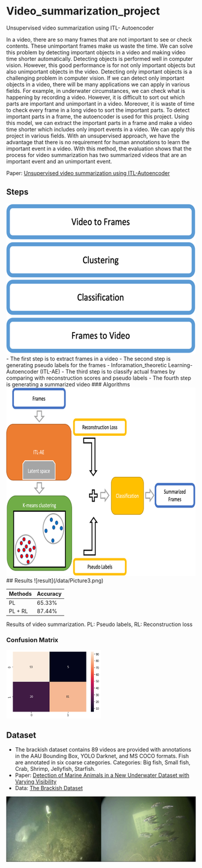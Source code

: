 # Video_summarization_project
Unsupervised video summarization using ITL- Autoencoder

In a video, there are so many frames that are not important to see or check contents. These unimportant frames make us waste the time. We can solve this problem by detecting important objects in a video and making video time shorter automatically. Detecting objects is performed well in computer vision. However, this good performance is for not only important objects but also unimportant objects in the video. Detecting only important objects is a challenging problem in computer vision. If we can detect only important objects in a video, there will be many applications we can apply in various fields. For example, in underwater circumstances, we can check what is happening by recording a video. However, it is difficult to sort out which parts are important and unimportant in a video. Moreover, it is waste of time to check every frame in a long video to sort the important parts. To detect important parts in a frame, the autoencoder is used for this project. Using this model, we can extract the important parts in a frame and make a video time shorter which includes only import events in a video. We can apply this project in various fields. With an unsupervised approach, we have the advantage that there is no requirement for human annotations to learn the important event in a video. With this method, the evaluation shows that the process for video summarization has two summarized videos that are an important event and an unimportant event.

Paper: [Unsupervised video summarization using ITL-Autoencoder](https://gijunglee.github.io/assets/video_report.pdf)

## Steps
<img src="/data/Picture1.png" width="800" height="400">
- The first step is to extract frames in a video
- The second step is generating pseudo labels for the frames
  - Inforamation_theoretic Learning-Autoencoder (ITL-AE)
- The third step is to classify actual frames by comparing with reconstruction scores and pseudo labels
- The fourth step is generating a summarized video
### Algorithms
<img src="/data/Picture2.png" width="1000" height="500">
## Results
![result](/data/Picture3.png)

| Methods | Accuracy |
| -------- | -------- |
| PL | 65.33% |
| PL + RL | 87.44% |

Results of video summarization. PL: Pseudo labels, RL: Reconstruction loss

### Confusion Matrix
![result2](/data/Picture4.png)



## Dataset
- The brackish dataset contains 89 videos are provided with annotations in the AAU Bounding Box, YOLO Darknet, and MS COCO formats. Fish are annotated in six coarse categories. Categories: Big fish, Small fish, Crab, Shrimp, Jellyfish, Starfish.
- Paper: [Detection of Marine Animals in a New Underwater Dataset with Varying Visibility](https://openaccess.thecvf.com/content_CVPRW_2019/papers/AAMVEM/Pedersen_Detection_of_Marine_Animals_in_a_New_Underwater_Dataset_with_CVPRW_2019_paper.pdf)
- Data: [The Brackish Dataset](https://www.kaggle.com/aalborguniversity/brackish-dataset)

![img](/data/Picture5.png)
